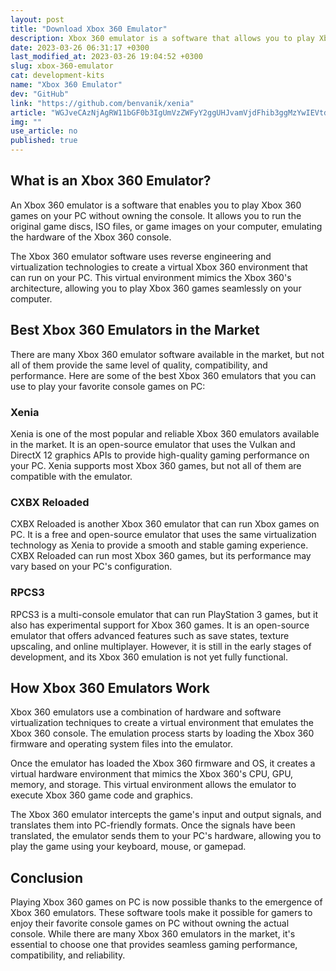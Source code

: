 ```yaml
---
layout: post
title: "Download Xbox 360 Emulator"
description: Xbox 360 emulator is a software that allows you to play Xbox 360 games on PC. Read on to learn about the best Xbox 360 emulators available in the market and how they work.
date: 2023-03-26 06:31:17 +0300
last_modified_at: 2023-03-26 19:04:52 +0300
slug: xbox-360-emulator
cat: development-kits
name: "Xbox 360 Emulator"
dev: "GitHub"
link: "https://github.com/benvanik/xenia"
article: "WGJveCAzNjAgRW11bGF0b3IgUmVzZWFyY2ggUHJvamVjdFhib3ggMzYwIEVtdWxhdG9yIFJlc2VhcmNoIFByb2plY3QgIGlzIG9uZSBvZiB0aGUgVG9wIE9wZW4gU291cmNlIFByb2plY3RzIG9uIEdpdEh1YiB0aGF0IHlvdSBjYW4gZG93bmxvYWQgZm9yIGZyZWUuIEluIHRoaXMgcGFydGljdWxhciBwcm9qZWN0LCB0aGVyZSBoYXMgYmVlbiBhIHRvdGFsIG9mIDMsOTU5IGNvbW1pdHMgd2hpY2ggd2VyZSBkb25lIGluIDIgYnJhbmNoZXMgd2l0aCAxIHJlbGVhc2UocykgYnkgNDggY29udHJpYnV0b3IocykuIFRoZSBwcm9qZWN0IGhhcyBiZWVuIG5hbWVkIGFzIHhib3ggMzYwIGVtdWxhdG9yIGJ5IGl0cyBhbWF6aW5nIGNvbW11bml0eS4="
img: ""
use_article: no
published: true
---
```

## What is an Xbox 360 Emulator?

An Xbox 360 emulator is a software that enables you to play Xbox 360 games on your PC without owning the console. It allows you to run the original game discs, ISO files, or game images on your computer, emulating the hardware of the Xbox 360 console.

The Xbox 360 emulator software uses reverse engineering and virtualization technologies to create a virtual Xbox 360 environment that can run on your PC. This virtual environment mimics the Xbox 360's architecture, allowing you to play Xbox 360 games seamlessly on your computer.

## Best Xbox 360 Emulators in the Market

There are many Xbox 360 emulator software available in the market, but not all of them provide the same level of quality, compatibility, and performance. Here are some of the best Xbox 360 emulators that you can use to play your favorite console games on PC:

### Xenia

Xenia is one of the most popular and reliable Xbox 360 emulators available in the market. It is an open-source emulator that uses the Vulkan and DirectX 12 graphics APIs to provide high-quality gaming performance on your PC. Xenia supports most Xbox 360 games, but not all of them are compatible with the emulator.

### CXBX Reloaded

CXBX Reloaded is another Xbox 360 emulator that can run Xbox games on PC. It is a free and open-source emulator that uses the same virtualization technology as Xenia to provide a smooth and stable gaming experience. CXBX Reloaded can run most Xbox 360 games, but its performance may vary based on your PC's configuration.

### RPCS3

RPCS3 is a multi-console emulator that can run PlayStation 3 games, but it also has experimental support for Xbox 360 games. It is an open-source emulator that offers advanced features such as save states, texture upscaling, and online multiplayer. However, it is still in the early stages of development, and its Xbox 360 emulation is not yet fully functional.

## How Xbox 360 Emulators Work

Xbox 360 emulators use a combination of hardware and software virtualization techniques to create a virtual environment that emulates the Xbox 360 console. The emulation process starts by loading the Xbox 360 firmware and operating system files into the emulator.

Once the emulator has loaded the Xbox 360 firmware and OS, it creates a virtual hardware environment that mimics the Xbox 360's CPU, GPU, memory, and storage. This virtual environment allows the emulator to execute Xbox 360 game code and graphics.

The Xbox 360 emulator intercepts the game's input and output signals, and translates them into PC-friendly formats. Once the signals have been translated, the emulator sends them to your PC's hardware, allowing you to play the game using your keyboard, mouse, or gamepad.

## Conclusion

Playing Xbox 360 games on PC is now possible thanks to the emergence of Xbox 360 emulators. These software tools make it possible for gamers to enjoy their favorite console games on PC without owning the actual console. While there are many Xbox 360 emulators in the market, it's essential to choose one that provides seamless gaming performance, compatibility, and reliability.